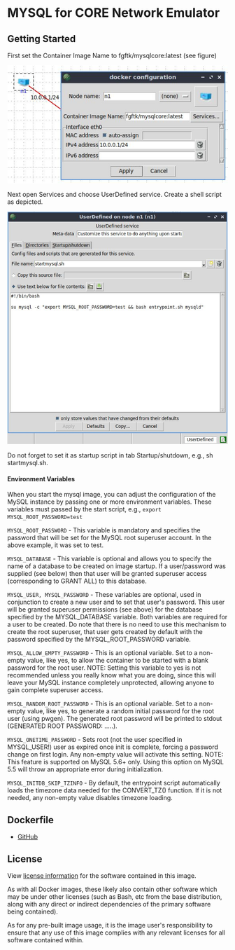 # MYSQL for CORE Network Emulator

## Getting Started

First set the Container Image Name to fgftk/mysqlcore:latest (see figure)

![](https://github.com/alehmannFRA-UAS/core-dockerfiles/blob/main/mysql-core/img/node.jpg) 

Next open Services and choose UserDefined service. Create a shell script as depicted.

![](https://github.com/alehmannFRA-UAS/core-dockerfiles/blob/main/mysql-core/img/userDefined.jpg)

Do not forget to set it as startup script in tab Startup/shutdown, e.g., sh startmysql.sh.

#### Environment Variables

When you start the mysql image, you can adjust the configuration of the MySQL instance by passing one or more environment variables. These variables must passed by the start script, e.g., `export MYSQL_ROOT_PASSWORD=test`

`MYSQL_ROOT_PASSWORD` - This variable is mandatory and specifies the password that will be set for the MySQL root superuser account. In the above example, it was set to test.

`MYSQL_DATABASE` - This variable is optional and allows you to specify the name of a database to be created on image startup. If a user/password was supplied (see below) then that user will be granted superuser access (corresponding to GRANT ALL) to this database.

`MYSQL_USER, MYSQL_PASSWORD` - These variables are optional, used in conjunction to create a new user and to set that user's password. This user will be granted superuser permissions (see above) for the database specified by the MYSQL_DATABASE variable. Both variables are required for a user to be created. Do note that there is no need to use this mechanism to create the root superuser, that user gets created by default with the password specified by the MYSQL_ROOT_PASSWORD variable.

`MYSQL_ALLOW_EMPTY_PASSWORD` - This is an optional variable. Set to a non-empty value, like yes, to allow the container to be started with a blank password for the root user. NOTE: Setting this variable to yes is not recommended unless you really know what you are doing, since this will leave your MySQL instance completely unprotected, allowing anyone to gain complete superuser access.

`MYSQL_RANDOM_ROOT_PASSWORD` - This is an optional variable. Set to a non-empty value, like yes, to generate a random initial password for the root user (using pwgen). The generated root password will be printed to stdout (GENERATED ROOT PASSWORD: .....).

`MYSQL_ONETIME_PASSWORD` - Sets root (not the user specified in MYSQL_USER!) user as expired once init is complete, forcing a password change on first login. Any non-empty value will activate this setting. NOTE: This feature is supported on MySQL 5.6+ only. Using this option on MySQL 5.5 will throw an appropriate error during initialization.

`MYSQL_INITDB_SKIP_TZINFO` - By default, the entrypoint script automatically loads the timezone data needed for the CONVERT_TZ() function. If it is not needed, any non-empty value disables timezone loading.

## Dockerfile

* [GitHub](https://github.com/alehmannFRA-UAS/core-dockerfiles)

## License

View [license information](https://www.mysql.com/about/legal/) for the software contained in this image.

As with all Docker images, these likely also contain other software which may be under other licenses (such as Bash, etc from the base distribution, along with any direct or indirect dependencies of the primary software being contained).

As for any pre-built image usage, it is the image user's responsibility to ensure that any use of this image complies with any relevant licenses for all software contained within.
